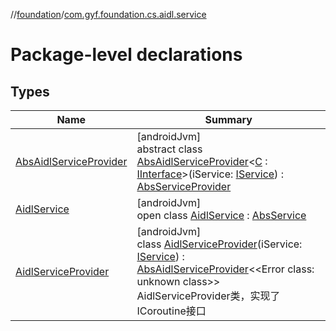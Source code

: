 //[foundation](../../index.md)/[com.gyf.foundation.cs.aidl.service](index.md)

# Package-level declarations

## Types

| Name | Summary |
|---|---|
| [AbsAidlServiceProvider](-abs-aidl-service-provider/index.md) | [androidJvm]<br>abstract class [AbsAidlServiceProvider](-abs-aidl-service-provider/index.md)&lt;[C](-abs-aidl-service-provider/index.md) : [IInterface](https://developer.android.com/reference/kotlin/android/os/IInterface.html)&gt;(iService: [IService](../com.gyf.foundation.cs.common.service.face/-i-service/index.md)) : [AbsServiceProvider](../com.gyf.foundation.cs.common.service/-abs-service-provider/index.md) |
| [AidlService](-aidl-service/index.md) | [androidJvm]<br>open class [AidlService](-aidl-service/index.md) : [AbsService](../com.gyf.foundation.cs.common.service/-abs-service/index.md) |
| [AidlServiceProvider](-aidl-service-provider/index.md) | [androidJvm]<br>class [AidlServiceProvider](-aidl-service-provider/index.md)(iService: [IService](../com.gyf.foundation.cs.common.service.face/-i-service/index.md)) : [AbsAidlServiceProvider](-abs-aidl-service-provider/index.md)&lt;&lt;Error class: unknown class&gt;&gt; <br>AidlServiceProvider类，实现了ICoroutine接口 |